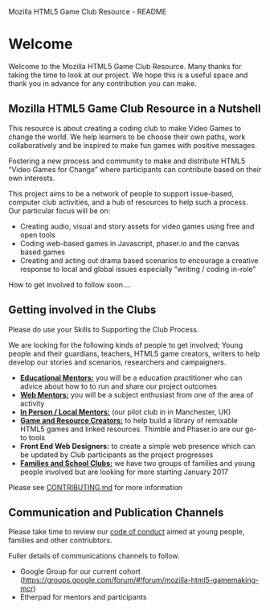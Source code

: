 Mozilla HTML5 Game Club Resource - README

# Welcome

Welcome to the Mozilla HTML5 Game Club Resource. Many thanks for taking the time to look at our project. We hope this is a useful space and thank you in advance for any contribution you can make. 

##  Mozilla HTML5 Game Club Resource in a Nutshell

This resource is about creating a coding club to make Video Games to change the world. We help learners to be choose their own paths, work collaboratively and be inspired to make fun games with positive messages.

Fostering a new process and community to make and distribute  HTML5 “Video Games for Change”  where participants can contribute based on their own interests. 

This project aims to be a network of people to support issue-based, computer club activities, and a hub of resources to help such a process. Our particular focus will be on:

* Creating audio, visual and story assets for video games using free and open tools
* Coding web-based games in Javascript, phaser.io and the canvas based games
* Creating and acting out drama based scenarios to encourage a creative response to local and global issues especially “writing / coding in-role”

How to get involved to follow soon....

##  Getting involved in the Clubs

Please do use your Skills to Supporting the Club Process.

We are looking for the following kinds of people to get involved; Young people and their guardians, teachers, HTML5 game creators, writers to help develop our stories and scenarios, researchers and campaigners.

* [**Educational Mentors:**](https://github.com/mickfuzz/mozilla_html5_game_clubs/blob/master/CONTRIBUTING.md#documenting-best-practices-on-running-game-making-clubs) you will be a education practitioner who can advice about how to to run and share our project outcomes
* [**Web Mentors:**](https://goo.gl/forms/gobJ9fOPm1XouBp72) you will be a subject enthusiast from one of the area of  activity
* [**In Person / Local Mentors:**](https://goo.gl/forms/gobJ9fOPm1XouBp72) (our pilot club in in Manchester, UK)
* [**Game and Resource Creators:**](https://github.com/mickfuzz/mozilla_html5_game_clubs/blob/master/CONTRIBUTING.md#what-were-working-on-right-now) to help build a library of remixable HTML5 games and linked resources. Thimble and Phaser.io are our go-to tools
* **Front End Web Designers:** to create a simple web presence which can be updated by Club participants as the project progresses
* [**Families and School Clubs:**](https://goo.gl/forms/gobJ9fOPm1XouBp72) we have two groups of families and young people involved but are looking for more starting January 2017 

Please see [CONTRIBUTING.md](CONTRIBUTING.md) for more information

## Communication and Publication Channels 

Please take time to review our [code of conduct](CODE_OF_CONDUCT.md) aimed at young people, families and other contriubtors. 

Fuller details of communications channels to follow. 

* Google Group for our current cohort (https://groups.google.com/forum/#!forum/mozilla-html5-gamemaking-mcr)
* Etherpad for mentors and participants
